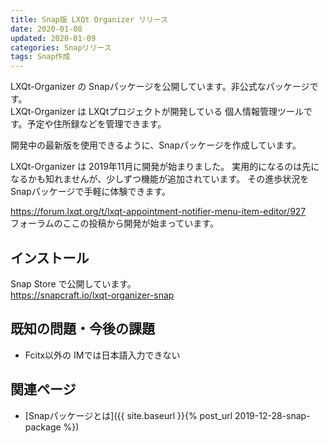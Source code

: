 ```yaml
---
title: Snap版 LXQt Organizer リリース
date: 2020-01-08
updated: 2020-01-09
categories: Snapリリース
tags: Snap作成
---
```


LXQt-Organizer の Snapパッケージを公開しています。非公式なパッケージです。  
LXQt-Organizer は LXQtプロジェクトが開発している 個人情報管理ツールです。予定や住所録などを管理できます。  

開発中の最新版を使用できるように、Snapパッケージを作成しています。

LXQt-Organizer は 2019年11月に開発が始まりました。
実用的になるのは先になるかも知れませんが、少しずつ機能が追加されています。
その進歩状況を Snapパッケージで手軽に体験できます。

<https://forum.lxqt.org/t/lxqt-appointment-notifier-menu-item-editor/927>  
フォーラムのここの投稿から開発が始まっています。

## インストール

Snap Store で公開しています。  
<https://snapcraft.io/lxqt-organizer-snap>

## 既知の問題・今後の課題

* Fcitx以外の IMでは日本語入力できない

## 関連ページ

- [Snapパッケージとは]({{ site.baseurl }}{% post_url 2019-12-28-snap-package %})
